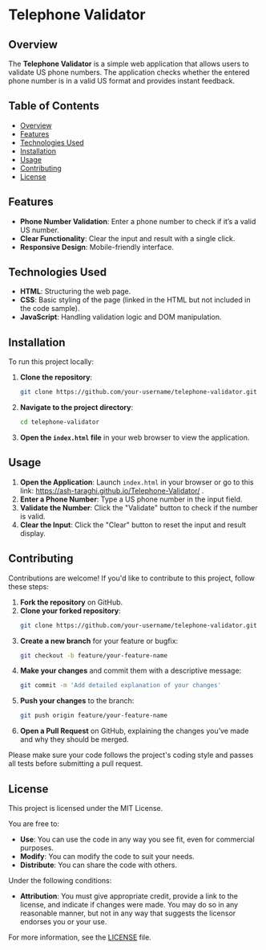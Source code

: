 # Telephone Validator

## Overview

The **Telephone Validator** is a simple web application that allows users to validate US phone numbers. The application checks whether the entered phone number is in a valid US format and provides instant feedback.

## Table of Contents

- [Overview](#overview)
- [Features](#features)
- [Technologies Used](#technologies-used)
- [Installation](#installation)
- [Usage](#usage)
- [Contributing](#contributing)
- [License](#license)


## Features

- **Phone Number Validation**: Enter a phone number to check if it’s a valid US number.
- **Clear Functionality**: Clear the input and result with a single click.
- **Responsive Design**: Mobile-friendly interface.

## Technologies Used

- **HTML**: Structuring the web page.
- **CSS**: Basic styling of the page (linked in the HTML but not included in the code sample).
- **JavaScript**: Handling validation logic and DOM manipulation.

## Installation

To run this project locally:

1. **Clone the repository**:
    ```bash
    git clone https://github.com/your-username/telephone-validator.git
    ```
2. **Navigate to the project directory**:
    ```bash
    cd telephone-validator
    ```
3. **Open the `index.html` file** in your web browser to view the application.

## Usage

1. **Open the Application**: Launch `index.html` in your browser or go to this link: https://ash-taraghi.github.io/Telephone-Validator/ .
2. **Enter a Phone Number**: Type a US phone number in the input field.
3. **Validate the Number**: Click the "Validate" button to check if the number is valid.
4. **Clear the Input**: Click the "Clear" button to reset the input and result display.

## Contributing

Contributions are welcome! If you'd like to contribute to this project, follow these steps:

1. **Fork the repository** on GitHub.
2. **Clone your forked repository**:
    ```bash
    git clone https://github.com/your-username/telephone-validator.git
    ```
3. **Create a new branch** for your feature or bugfix:
    ```bash
    git checkout -b feature/your-feature-name
    ```
4. **Make your changes** and commit them with a descriptive message:
    ```bash
    git commit -m 'Add detailed explanation of your changes'
    ```
5. **Push your changes** to the branch:
    ```bash
    git push origin feature/your-feature-name
    ```
6. **Open a Pull Request** on GitHub, explaining the changes you’ve made and why they should be merged.

Please make sure your code follows the project's coding style and passes all tests before submitting a pull request.

## License

This project is licensed under the MIT License. 

You are free to:

- **Use**: You can use the code in any way you see fit, even for commercial purposes.
- **Modify**: You can modify the code to suit your needs.
- **Distribute**: You can share the code with others.

Under the following conditions:

- **Attribution**: You must give appropriate credit, provide a link to the license, and indicate if changes were made. You may do so in any reasonable manner, but not in any way that suggests the licensor endorses you or your use.

For more information, see the [LICENSE](LICENSE) file.


